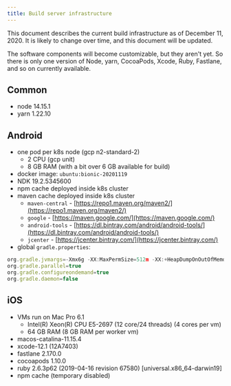 ```yaml
---
title: Build server infrastructure
---
```


This document describes the current build infrastructure as of December 11, 2020. It is likely to change over time, and this document will be updated.

The software components will become customizable, but they aren't yet. So there is only one version of Node, yarn, CocoaPods, Xcode, Ruby, Fastlane, and so on currently available.

## Common

- node 14.15.1
- yarn 1.22.10

## Android

- one pod per k8s node (gcp n2-standard-2)
  - 2 CPU (gcp unit)
  - 8 GB RAM (with a bit over 6 GB available for build)
- docker image: `ubuntu:bionic-20201119`
- NDK 19.2.5345600
- npm cache deployed inside k8s cluster
- maven cache deployed inside k8s cluster
    - `maven-central` - [https://repo1.maven.org/maven2/](https://repo1.maven.org/maven2/)
    - `google` - [https://maven.google.com/](https://maven.google.com/)
    - `android-tools` - [https://dl.bintray.com/android/android-tools/](https://dl.bintray.com/android/android-tools/)
    - `jcenter` - [https://jcenter.bintray.com/](https://jcenter.bintray.com/)
- global `gradle.properties`:

```jsx
org.gradle.jvmargs=-Xmx6g -XX:MaxPermSize=512m -XX:+HeapDumpOnOutOfMemoryError -Dfile.encoding=UTF-8
org.gradle.parallel=true
org.gradle.configureondemand=true
org.gradle.daemon=false
```

## iOS

- VMs run on Mac Pro 6.1
    - Intel(R) Xeon(R) CPU E5-2697 (12 core/24 threads) (4 cores per vm)
    - 64 GB RAM (8 GB RAM per worker vm)
- macos-catalina-11.15.4
- xcode-12.1 (12A7403)
- fastlane 2.170.0
- cocoapods 1.10.0
- ruby 2.6.3p62 (2019-04-16 revision 67580) [universal.x86_64-darwin19]
- npm cache (temporary disabled)
